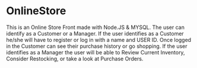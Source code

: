 # OnlineStore

This is an Online Store Front made with Node.JS &amp; MYSQL. The user can identify as a Customer or a Manager. If the user identifies as a Customer he/she will have to register or log in with a name and USER ID. Once logged in the Customer can see their purchase history or go shopping. If the user identifies as a Manager the user will be able to Review Current Inventory, Consider Restocking, or take a look at Purchase Orders. 
